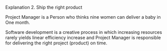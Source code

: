 Explanation 2. Ship the right product

Project Manager is a Person who thinks nine women can deliver a baby in One month.

Software development is a creative process in which increasing resources rarely yields linear efficiency increase and Project Manager is responsible for delivering the right project (product) on time.
